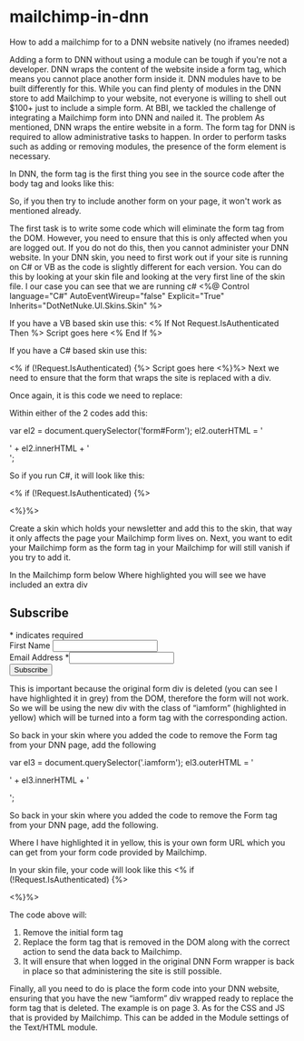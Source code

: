 # mailchimp-in-dnn
How to add a mailchimp for to a DNN website natively (no iframes needed)
 
Adding a form to DNN without using a module can be tough if you're not a developer. DNN wraps the content of the website inside a form tag, which means you cannot place another form inside it.
DNN modules have to be built differently for this. While you can find plenty of modules in the DNN store to add Mailchimp to your website, not everyone is willing to shell out $100+ just to include a simple form.
At BBI, we tackled the challenge of integrating a Mailchimp form into DNN and nailed it. 
The problem
As mentioned, DNN wraps the entire website in a form. The form tag for DNN is required to allow administrative tasks to happen. In order to perform tasks such as adding or removing modules, the presence of the form element is necessary.

In DNN, the form tag is the first thing you see in the source code after the body tag and looks like this:
<form method="post" action="/" id="Form" enctype="multipart/form-data">

So, if you then try to include another form on your page, it won't work as mentioned already. 

The first task is to write some code which will eliminate the form tag from the DOM. However, you need to ensure that this is only affected when you are logged out. If you do not do this, then you cannot administer your DNN website.
In your DNN skin, you need to first work out if your site is running on C# or VB as the code is slightly different for each version.
You can do this by looking at your skin file and looking at the very first line of the skin file. I our case you can see that we are running c#
<%@ Control language="C#" AutoEventWireup="false" Explicit="True" Inherits="DotNetNuke.UI.Skins.Skin" %>

If you have a VB based skin use this:
<% If Not Request.IsAuthenticated Then %>
Script goes here
<%  End If %>



If you have a C# based skin use this:

<% if (!Request.IsAuthenticated) {%>
Script goes here
<%}%>
Next we need to ensure that the form that wraps the site is replaced with a div.

Once again, it is this code we need to replace:
<form method="post" action="/newsletter" id="Form" enctype="multipart/form-data">

Within either of the 2 codes add this:

  var el2 = document.querySelector('form#Form');
        el2.outerHTML = '<div class="gone">' + el2.innerHTML + '</div>';

So if you run C#, it will look like this:

<% if (!Request.IsAuthenticated) {%>
  <script>
    var el2 = document.querySelector('form#Form');
        el2.outerHTML = '<div class="gone">' + el2.innerHTML + '</div>';
  </script>
<%}%>


Create a skin which holds your newsletter and add this to the skin, that way it only affects the page your Mailchimp form lives on.
Next, you want to edit your Mailchimp form as the form tag in your Mailchimp for will still vanish if you try to add it.


In the Mailchimp form below
Where highlighted you will see we have included an extra div

<div id="mc_embed_signup">
    <div class="iamform">
        <form
            action="https://bbi.us5.list-manage.com/subscribe/post?u=bdb648829adf3af97bbd37b0f&amp;id=6cabd3ccaf&amp;f_id=00d9c2e1f0"
            method="post" id="mc-embedded-subscribe-form" name="mc-embedded-subscribe-form" class="validate"
            target="_blank">
            <div id="mc_embed_signup_scroll">
                <h2>Subscribe</h2>
                <div class="indicates-required"><span class="asterisk">*</span> indicates required</div>
                <div class="mc-field-group"><label for="mce-FNAME">First Name </label><input type="text" name="FNAME"
                        class=" text" id="mce-FNAME" value=""></div>
                <div class="mc-field-group"><label for="mce-EMAIL">Email Address <span
                            class="asterisk">*</span></label><input type="email" name="EMAIL" class="required email"
                        id="mce-EMAIL" value="" required=""></div>
                <div id="mce-responses" class="clear">
                    <div class="response" id="mce-error-response" style="display: none;"></div>
                    <div class="response" id="mce-success-response" style="display: none;"></div>
                </div>
                <div style="position: absolute; left: -5000px;" aria-hidden="true"><input type="text"
                        name="b_bdb648829adf3af97bbd37b0f_6cabd3ccaf" tabindex="-1" value=""></div>
                <div class="clear"><input type="submit" name="subscribe" id="mc-embedded-subscribe"
                        class="button redbutton" value="Subscribe"></div>
            </div>
        </form>
    </div>
</div>

This is important because the original form div is deleted (you can see I have highlighted it in grey) from the DOM, therefore the form will not work. So we will be using the new div with the class of “iamform”  (highlighted in yellow) which will be turned into a form tag with the corresponding action.

So back in your skin where you added the code to remove the Form tag from your DNN page, add the following

var el3 = document.querySelector('.iamform');
        el3.outerHTML = '  <form action="https://bbi.us5.list-manage.com/subscribe/post?u=bdb648829adf3af97bbd37b0f&amp;id=6cabd3ccaf&amp;f_id=00d9c2e1f0" method="post" id="mc-embedded-subscribe-form" name="mc-embedded-subscribe-form" class="validate" target="_blank">' + el3.innerHTML + '</form>';

So back in your skin where you added the code to remove the Form tag from your DNN page, add the following.

Where I have highlighted it in yellow, this is your own form URL which you can get from your form code provided by Mailchimp.

In your skin file, your code will look like this
<% if (!Request.IsAuthenticated) {%>
  <script>
    var el2 = document.querySelector('form#Form');
        el2.outerHTML = '<div class="gone">' + el2.innerHTML + '</div>';
        var el3 = document.querySelector('.iamform');
        el3.outerHTML = '  <form action="https://bbi.us5.list-manage.com/subscribe/post?u=bdb648829adf3af97bbd37b0f&amp;id=6cabd3ccaf&amp;f_id=00d9c2e1f0" method="post" id="mc-embedded-subscribe-form" name="mc-embedded-subscribe-form" class="validate" target="_blank">' + el3.innerHTML + '</form>';
</script>
<%}%>

The code above will:
1)	Remove the initial form tag
2)	Replace the form tag that is removed in the DOM along with the correct action to send the data back to Mailchimp.
3)	It will ensure that when logged in the original DNN Form wrapper is back in place so that administering the site is still possible.


Finally, all you need to do is place the form code into your DNN website, ensuring that you have the new “iamform” div wrapped ready to replace the form tag that is deleted. The example is on page 3.
As for the CSS and JS that is provided by Mailchimp. This can be added in the Module settings of the Text/HTML module. 

 
